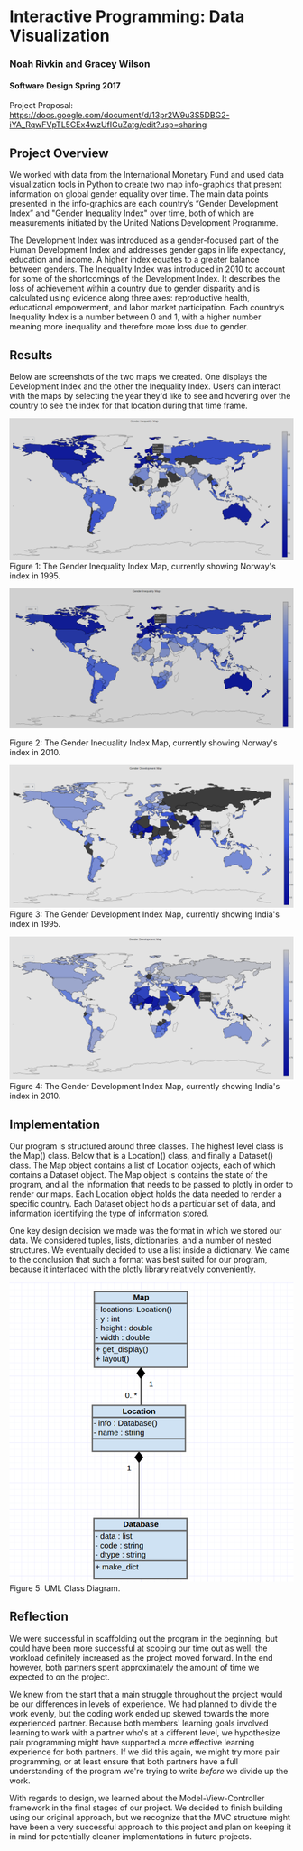 # Interactive Programming: Data Visualization
### Noah Rivkin and Gracey Wilson
#### Software Design Spring 2017


Project Proposal: https://docs.google.com/document/d/13pr2W9u3S5DBG2-iYA_RqwFVpTL5CEx4wzUfIGuZatg/edit?usp=sharing

## Project Overview
We worked with data from the International Monetary Fund and used data visualization tools in Python to create two map info-graphics that present information on global gender equality over time. The main data points presented in the info-graphics are each country’s “Gender Development Index” and "Gender Inequality Index" over time, both of which are measurements initiated by the United Nations Development Programme.

The Development Index was introduced as a gender-focused part of the Human Development Index and addresses gender gaps in life expectancy, education and income. A higher index equates to a greater balance between genders. The Inequality Index was introduced in 2010 to account for some of the shortcomings of the Development Index. It describes the loss of achievement within a country due to gender disparity and is calculated using evidence along three axes: reproductive health, educational empowerment, and labor market participation. Each country’s Inequality Index is a number between 0 and 1, with a higher number meaning more inequality and therefore more loss due to gender.

## Results

Below are screenshots of the two maps we created. One displays the Development Index and the other the Inequality Index. Users can interact with the maps by selecting the year they'd like to see and hovering over the country to see the index for that location during that time frame.

![alt text](https://github.com/graceyw/InteractiveProgramming/blob/master/InequalityNorway1995.png "")
Figure 1: The Gender Inequality Index Map, currently showing Norway's index in 1995.

![alt text](https://github.com/graceyw/InteractiveProgramming/blob/master/InequalityNorway2010.png "")

Figure 2: The Gender Inequality Index Map, currently showing Norway's index in 2010.

![alt text](https://github.com/graceyw/InteractiveProgramming/blob/master/DevelopmentIndia1995.png "")
Figure 3: The Gender Development Index Map, currently showing India's index in 1995.

![alt text](https://github.com/graceyw/InteractiveProgramming/blob/master/DevelopmentIndia2010.png "")
Figure 4: The Gender Development Index Map, currently showing India's index in 2010.


## Implementation

Our program is structured around three classes. The highest level class is the Map() class. Below that is a Location() class, and finally a Dataset() class. The Map object contains a list of Location objects, each of which contains a Dataset object. The Map object is contains the state of the program, and all the information that needs to be passed to plotly in order to render our maps. Each Location object holds the data needed to render a specific country. Each Dataset object holds a particular set of data, and information identifying the type of information stored.

One key design decision we made was the format in which we stored our data. We considered tuples, lists, dictionaries, and a number of nested structures. We eventually decided to use a list inside a dictionary. We came to the conclusion that such a format was best suited for our program, because it interfaced with the plotly library relatively conveniently.

![alt text](https://github.com/graceyw/InteractiveProgramming/blob/master/UML_diagram.png "")
Figure 5: UML Class Diagram.

## Reflection

We were successful in scaffolding out the program in the beginning, but could have been more successful at scoping our time out as well; the workload definitely increased as the project moved forward. In the end however, both partners spent approximately the amount of time we expected to on the project.

We knew from the start that a main struggle throughout the project would be our differences in levels of experience. We had planned to divide the work evenly, but the coding work ended up skewed towards the more experienced partner. Because both members' learning goals involved learning to work with a partner who's at a different level, we hypothesize pair programming might have supported a more effective learning experience for both partners. If we did this again, we might try more pair programming, or at least ensure that both partners have a full understanding of the program we're trying to write *before* we divide up the work.

With regards to design, we learned about the Model-View-Controller framework in the final stages of our project. We decided to finish building using our original approach, but we recognize that the MVC structure might have been a very successful approach to this project and plan on keeping it in mind for potentially cleaner implementations in future projects.
